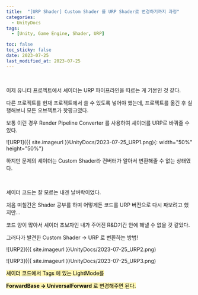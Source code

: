 ```yaml
---
title:  "[URP Shader] Custom Shader 를 URP Shader로 변경하기까지 과정"
categories:
  - UnityDocs
tags:
  - [Unity, Game Engine, Shader, URP]

toc: false
toc_sticky: false
date: 2023-07-25
last_modified_at: 2023-07-25
---
```


<br>

이제 유니티 프로젝트에서 셰이더는 URP 파이프라인을 따르는 게 기본인 것 같다.  

다른 프로젝트를 현재 프로젝트에서 쓸 수 있도록 넣어야 했는데, 프로젝트를 옮긴 후 실행해보니 모든 오브젝트가 핫핑크였다.  

보통 이런 경우 Render Pipeline Converter 를 사용하여 셰이더를 URP로 바꿔줄 수 있다.  

![URP1]({{ site.imageurl }}UnityDocs/2023-07-25_URP1.png){: width="50%" height="50%"}  

하지만 문제의 셰이더는 Custom Shader라 컨버터가 알아서 변환해줄 수 없는 상태였다. 

<br>

셰이더 코드는 잘 모르는 내겐 날벼락이었다.  

처음 며칠간은 Shader 공부를 하며 어떻게든 코드를 URP 버전으로 다시 짜보려고 했지만...  

코드 양이 많아서 셰이더 초보자인 내가 주어진 R&D기간 안에 해낼 수 없을 것 같았다.  

그러다가 발견한 Custom Shader -> URP 로 변환하는 방법!

![URP2]({{ site.imageurl }}UnityDocs/2023-07-25_URP2.png)  

![URP3]({{ site.imageurl }}UnityDocs/2023-07-25_URP3.png)  

<mark style='background-color: #fff5b1'>셰이더 코드에서 Tags 에 있는 LightMode를  

<mark style='background-color: #fff5b1'><b>ForwardBase -> UniversalForward</b> 로 변경해주면 된다. </mark>

